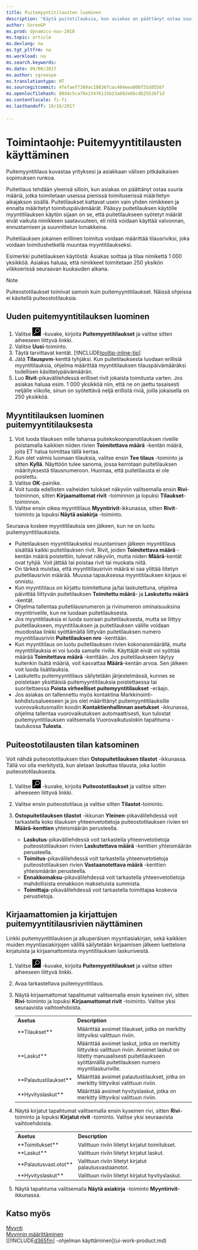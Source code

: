 ```yaml
---
title: Puitemyyntitilausten luominen
description: "Käytä puitetilauksia, kun asiakas on päättänyt ostaa suuria määriä, jotka toimitetaan useissa pienissä toimituserissä määritetyn aikajakson sisällä."
author: SorenGP
ms.prod: dynamics-nav-2018
ms.topic: article
ms.devlang: na
ms.tgt_pltfrm: na
ms.workload: na
ms.search.keywords: 
ms.date: 09/08/2017
ms.author: sgroespe
ms.translationtype: HT
ms.sourcegitcommit: 4fefaef7380ac10836fcac404eea006f55d8556f
ms.openlocfilehash: 88d4c5ca78e23476115b23a682e6bcdb25526f1d
ms.contentlocale: fi-fi
ms.lasthandoff: 10/16/2017

---
```

# <a name="how-to-work-with-blanket-sales-orders"></a>Toimintaohje: Puitemyyntitilausten käyttäminen
Puitemyyntitilaus kuvastaa yrityksesi ja asiakkaan välisen pitkäaikaisen sopimuksen runkoa.

Puitetilaus tehdään yleensä silloin, kun asiakas on päättänyt ostaa suuria määriä, jotka toimitetaan useissa pienissä toimituserissä määritetyn aikajakson sisällä. Puitetilaukset kattavat usein vain yhden nimikkeen ja ennalta määritetyt toimituspäivämäärät. Pääsyy puitetilauksen käytölle myyntitilauksen käytön sijaan on se, että puitetilaukseen syötetyt määrät eivät vaikuta nimikkeen saatavuuteen, eli niitä voidaan käyttää valvonnan, ennustamisen ja suunnittelun lomakkeina.

Puitetilauksen jokainen erillinen toimitus voidaan määrittää tilausriviksi, joka voidaan toimitushetkellä muuntaa myyntitilaukseksi.

Esimerkki puitetilauksen käytöstä: Asiakas soittaa ja tilaa nimikettä 1 000 yksikköä. Asiakas haluaa, että nimikkeet toimitetaan 250 yksikön viikkoerissä seuraavan kuukauden aikana.

> [!NOTE]
> Puiteostotilaukset toimivat samoin kuin puitemyyntitilaukset. Näissä ohjeissa ei käsitellä puiteostotilauksia.

## <a name="to-create-a-blanket-sales-order"></a>Uuden puitemyyntitilauksen luominen  
1. Valitse ![Etsi sivu tai raportti](media/ui-search/search_small.png "Etsi sivu tai raportti -kuvake") -kuvake, kirjoita **Puitemyyntitilaukset** ja valitse sitten aiheeseen liittyvä linkki.  
2. Valitse **Uusi**-toiminto.  
3. Täytä tarvittavat kentät. [!INCLUDE[tooltip-inline-tip](includes/tooltip-inline-tip_md.md)]
4.  Jätä **Tilauspvm**-kenttä tyhjäksi. Kun puitetilauksesta luodaan erillisiä myyntitilauksia, ohjelma määrittää myyntitilauksen tilauspäivämääräksi todellisen käsittelypäivämäärän.
5. Luo **Rivit**-pikavälilehdessä erilliset rivit jokaista toimitusta varten. Jos asiakas haluaa esim. 1 000 yksikköä niin, että ne on jaettu tasaisesti neljälle viikolle, sinun on syötettävä neljä erillistä riviä, joilla jokaisella on 250 yksikköä.   

## <a name="to-create-a-sales-order-from-a-blanket-sales-order"></a>Myyntitilauksen luominen puitemyyntitilauksesta  

1.  Voit luoda tilauksen mille tahansa puitekokoonpanotilauksen riveille poistamalla kaikkien niiden rivien **Toimitettava määrä** -kentän määrä, joita ET halua toimittaa tällä kertaa.  
2.  Kun olet valmis luomaan tilauksia, valitse ensin **Tee tilaus** -toiminto ja sitten **Kyllä**. Näyttöön tulee sanoma, jossa kerrotaan puitetilauksen määrityksestä tilausnumeroon. Huomaa, että puitetilausta ei ole poistettu.  
3.  Valitse **OK**-painike.  
4.  Voit tuoda edellisten vaiheiden tulokset näkyviin valitsemalla ensin **Rivi**-toiminnon, sitten **Kirjaamattomat rivit** -toiminnon ja lopuksi **Tilaukset**-toiminnon.  
5.  Valitse ensin oikea myyntitilaus **Myyntirivit**-ikkunassa, sitten **Rivit**-toiminto ja lopuksi **Näytä asiakirja** -toiminto.  

Seuraava koskee myyntitilauksia sen jälkeen, kun ne on luotu puitemyyntitilauksista.  

- Puitetilauksen myyntitilaukseksi muuntamisen jälkeen myyntitilaus sisältää kaikki puitetilauksen rivit. Rivit, joiden **Toimitettava määrä** -kentän määrä poistettiin, tulevat näkyviin, mutta niiden **Määrä**-kentät ovat tyhjiä. Voit jättää tai poistaa rivit tai muokata niitä.  
- On tärkeä muistaa, että myyntitilausrivin määrä ei saa ylittää liitetyn puitetilausrivin määrää. Muussa tapauksessa myyntitilauksen kirjaus ei onnistu.  
- Kun myyntitilaus on kirjattu toimitettuna ja/tai laskutettuna, ohjelma päivittää liittyvän puitetilauksen **Toimitettu määrä**- ja **Laskutettu määrä** -kentät.  
- Ohjelma tallentaa puitetilausnumeron ja rivinumeron ominaisuuksina myyntiriveille, kun ne luodaan puitetilauksesta.  
- Jos myyntitilauksia ei luoda suoraan puitetilauksesta, mutta se liittyy puitetilaukseen, myyntitilauksen ja puitetilauksen välille voidaan muodostaa linkki syöttämällä liittyvän puitetilauksen numero myyntitilausrivin **Puitetilauksen nro** -kenttään.  
- Kun myyntitilaus on luotu puitetilauksen rivien kokonaismäärällä, muita myyntitilauksia ei voi luoda samalle riville. Käyttäjät eivät voi syöttää määrää **Toimitettava määrä** -kenttään. Jos puitetilaukseen täytyy kuitenkin lisätä määriä, voit kasvattaa **Määrä**-kentän arvoa. Sen jälkeen voit luoda lisätilauksia.  
- Laskutettu puitemyyntitilaus säilytetään järjestelmässä, kunnes se poistetaan yksittäisiä puitemyyntitilauksia poistettaessa tai suoritettaessa **Poista virheelliset puitemyyntitilaukset** -eräajo.  
- Jos asiakas on tallennettu myös kontaktina Markkinointi-kohdistusalueeseen ja jos olet määrittänyt puitemyyntitilauksille vuorovaikutusmallin koodin  **Kontaktienhallinnan asetukset** -ikkunassa, ohjelma tallentaa vuorovaikutuksen automaattisesti, kun tulostat puitemyyntitilauksen valitsemalla Vuorovaikutuslokin tapahtuma -taulukossa **Tulosta**.

## <a name="to-view-the-status-of-a-blanket-purchase-order"></a>Puiteostotilausten tilan katsominen  
Voit nähdä puiteostotilauksen tilan **Ostopuitetilauksen tilastot** -ikkunassa. Tällä voi olla merkitystä, kun aletaan laskuttaa tilausta, joka luotiin puiteostotilauksesta.  

1.  Valitse ![Etsi sivu tai raportti](media/ui-search/search_small.png "Etsi sivu tai raportti -kuvake") -kuvake, kirjoita **Puiteostotilaukset** ja valitse sitten aiheeseen liittyvä linkki.  
2.  Valitse ensin puiteostotilaus ja valitse sitten **Tilastot**-toiminto.  
3.  **Ostopuitetilauksen tilastot** -ikkunan **Yleinen**-pikavälilehdessä voit tarkastella koko tilauksen yhteenvetotietoja puiteostotilauksen rivien eri **Määrä-kenttien** yhteismäärän perusteella.  

    - **Laskutus**-pikavälilehdessä voit tarkastella yhteenvetotietoja puiteostotilauksen rivien **Laskutettava määrä** -kenttien yhteismäärän perusteella.  
    - **Toimitus**-pikavälilehdessä voit tarkastella yhteenvetotietoja puiteostotilauksen rivien **Vastaanotettava määrä** -kenttien yhteismäärän perusteella.  
    - **Ennakkomaksu**-pikavälilehdessä voit tarkastella yhteenvetotietoja mahdollisista ennakkoon maksetuista summista.  
    - **Toimittaja**-pikavälilehdessä voit tarkastella toimittajaa koskevia perustietoja.    

## <a name="to-view-unposted-and-posted-blanket-sales-order-lines"></a>Kirjaamattomien ja kirjattujen puitemyyntitilausrivien näyttäminen   
Linkki puitemyyntitilauksen ja alkuperäisen myyntiasiakirjan, sekä kaikkien muiden myyntiasiakirjojen välillä säilytetään kirjaamisen jälkeen luettelona kirjatuista ja kirjaamattomista myyntitilauksen laskuriveistä.  

1. Valitse ![Etsi sivu tai raportti](media/ui-search/search_small.png "Etsi sivu tai raportti -kuvake") -kuvake, kirjoita **Puitemyyntitilaukset** ja valitse sitten aiheeseen liittyvä linkki.
2. Avaa tarkasteltava puitemyyntitilaus.
3. Näytä kirjaamattomat tapahtumat valitsemalla ensin kyseinen rivi, sitten **Rivi**-toiminto ja lopuksi **Kirjaamattomat rivit** -toiminto. Valitse yksi seuraavista vaihtoehdoista.  

    <table>
    <tr>
    <th>Asetus</th>
    <th>Description</th>
    </tr>
    <tr>
    <td>**Tilaukset**</td>
    <td>Määrittää avoimet tilaukset, jotka on merkitty liittyviksi valittuun riviin.</td>
    </tr>
    <tr>
    <td>**Laskut**</td>
    <td>Määrittää avoimet laskut, jotka on merkitty liittyviksi valittuun riviin. Avoimet laskut on liitetty manuaalisesti puitetilaukseen syöttämällä puitetilauksen numero myyntilaskuriville.</td>
    </tr>
    <tr>
    <td>**Palautustilaukset**</td>
    <td>Määrittää avoimet palautustilaukset, jotka on merkitty liittyviksi valittuun riviin.</td>
    </tr>
    <tr>
    <td>**Hyvityslaskut**</td>
    <td>Määrittää avoimet hyvityslaskut, jotka on merkitty liittyviksi valittuun riviin.</td>
    </tr>
    </table>
4. Näytä kirjatut tapahtumat valitsemalla ensin kyseinen rivi, sitten **Rivi**-toiminto ja lopuksi **Kirjatut rivit** -toiminto. Valitse yksi seuraavista vaihtoehdoista.  

    <table>
    <tr>
    <th>Asetus</th>
    <th>Description</th>
    </tr>
    <tr>
    <td>**Toimitukset**</td>
    <td>Valittuun riviin liitetyt kirjatut toimitukset.</td>
    </tr>
    <tr>
    <td>**Laskut**</td>
    <td>Valittuun riviin liitetyt kirjatut laskut.</td>
    </tr>
    <tr>
    <td>**Palautusvast.otot**</td>
    <td>Valittuun riviin liitetyt kirjatut palautusvastaanotot.</td>
    </tr>
    <tr>
    <td>**Hyvityslaskut**</td>
    <td>Valittuun riviin liitetyt kirjatut hyvityslaskut.</td>
    </tr>
    </table>
5. Näytä tapahtuma valitsemalla **Näytä asiakirja** -toiminto **Myyntirivit**-ikkunassa.

## <a name="see-also"></a>Katso myös
[Myynti](sales-manage-sales.md)  
[Myynnin määrittäminen](sales-setup-sales.md)  
[[!INCLUDE[d365fin](includes/d365fin_md.md)] -ohjelman käyttäminen](ui-work-product.md)

